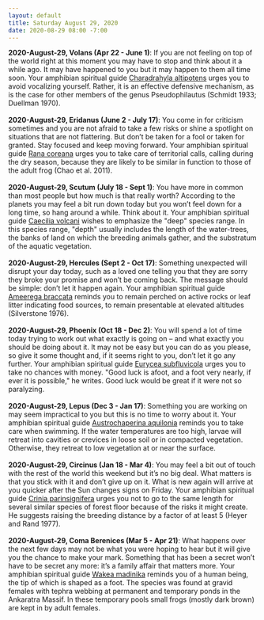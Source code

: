 ```yaml
---
layout: default
title: Saturday August 29, 2020
date: 2020-08-29 08:00 -7:00
---
```


**2020-August-29, Volans (Apr 22 - June 1)**: If you are not feeling on top of the world right at this moment you may have to stop and think about it a while ago. It may have happened to you but it may happen to them all time soon. Your amphibian spiritual guide [Charadrahyla altipotens](https://amphibiaweb.org/cgi/amphib_query?where-genus=Charadrahyla&where-species=altipotens) urges you to avoid vocalizing yourself. Rather, it is an effective defensive mechanism, as is the case for other members of the genus Pseudophilautus (Schmidt 1933; Duellman 1970). <br /><br />**2020-August-29, Eridanus (June 2 - July 17)**: You come in for criticism sometimes and you are not afraid to take a few risks or shine a spotlight on situations that are not flattering. But don’t be taken for a fool or taken for granted. Stay focused and keep moving forward. Your amphibian spiritual guide [Rana coreana](https://amphibiaweb.org/cgi/amphib_query?where-genus=Rana&where-species=coreana) urges you to take care of territorial calls, calling during the dry season, because they are likely to be similar in function to those of the adult frog (Chao et al. 2011). <br /><br />**2020-August-29, Scutum (July 18 - Sept 1)**: You have more in common than most people but how much is that really worth? According to the planets you may feel a bit run down today but you won’t feel down for a long time, so hang around a while. Think about it. Your amphibian spiritual guide [Caecilia volcani](https://amphibiaweb.org/cgi/amphib_query?where-genus=Caecilia&where-species=volcani) wishes to emphasize the "deep" species range. In this species range, "depth" usually includes the length of the water-trees, the banks of land on which the breeding animals gather, and the substratum of the aquatic vegetation. <br /><br />**2020-August-29, Hercules (Sept 2 - Oct 17)**: Something unexpected will disrupt your day today, such as a loved one telling you that they are sorry they broke your promise and won’t be coming back. The message should be simple: don’t let it happen again. Your amphibian spiritual guide [Ameerega braccata](https://amphibiaweb.org/cgi/amphib_query?where-genus=Ameerega&where-species=braccata) reminds you to remain perched on active rocks or leaf litter indicating food sources, to remain presentable at elevated altitudes (Silverstone 1976). <br /><br />**2020-August-29, Phoenix (Oct 18 - Dec 2)**: You will spend a lot of time today trying to work out what exactly is going on – and what exactly you should be doing about it. It may not be easy but you can do as you please, so give it some thought and, if it seems right to you, don’t let it go any further. Your amphibian spiritual guide [Eurycea subfluvicola](https://amphibiaweb.org/cgi/amphib_query?where-genus=Eurycea&where-species=subfluvicola) urges you to take no chances with money. "Good luck is afoot, and a foot very nearly, if ever it is possible," he writes. Good luck would be great if it were not so paralyzing. <br /><br />**2020-August-29, Lepus (Dec 3 - Jan 17)**: Something you are working on may seem impractical to you but this is no time to worry about it. Your amphibian spiritual guide [Austrochaperina aquilonia](https://amphibiaweb.org/cgi/amphib_query?where-genus=Austrochaperina&where-species=aquilonia) reminds you to take care when swimming. If the water temperatures are too high, larvae will retreat into cavities or crevices in loose soil or in compacted vegetation. Otherwise, they retreat to low vegetation at or near the surface. <br /><br />**2020-August-29, Circinus (Jan 18 - Mar 4)**: You may feel a bit out of touch with the rest of the world this weekend but it’s no big deal. What matters is that you stick with it and don’t give up on it. What is new again will arrive at you quicker after the Sun changes signs on Friday. Your amphibian spiritual guide [Crinia parinsignifera](https://amphibiaweb.org/cgi/amphib_query?where-genus=Crinia&where-species=parinsignifera) urges you not to go to the same length for several similar species of forest floor because of the risks it might create. He suggests raising the breeding distance by a factor of at least 5 (Heyer and Rand 1977). <br /><br />**2020-August-29, Coma Berenices (Mar 5 - Apr 21)**: What happens over the next few days may not be what you were hoping to hear but it will give you the chance to make your mark. Something that has been a secret won’t have to be secret any more: it’s a family affair that matters more. Your amphibian spiritual guide [Wakea madinika](https://amphibiaweb.org/cgi/amphib_query?where-genus=Wakea&where-species=madinika) reminds you of a human being, the tip of which is shaped as a foot. The species was found at gravid females with tephra webbing at permanent and temporary ponds in the Ankaratra Massif. In these temporary pools small frogs (mostly dark brown) are kept in by adult females. <br /><br />